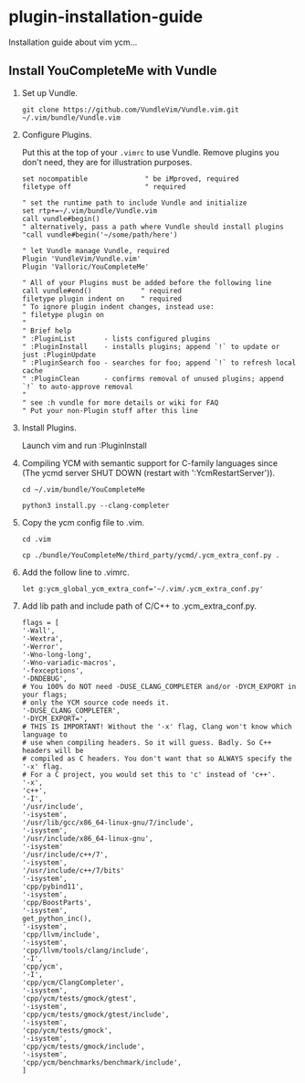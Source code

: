 # plugin-installation-guide
Installation guide about vim ycm...

## Install YouCompleteMe with Vundle
1. Set up Vundle.

   `git clone https://github.com/VundleVim/Vundle.vim.git ~/.vim/bundle/Vundle.vim`
   
2. Configure Plugins.

   Put this at the top of your `.vimrc` to use Vundle. Remove plugins you don't need, they are for illustration purposes.

   ```vim
   set nocompatible              " be iMproved, required
   filetype off                  " required

   " set the runtime path to include Vundle and initialize
   set rtp+=~/.vim/bundle/Vundle.vim
   call vundle#begin()
   " alternatively, pass a path where Vundle should install plugins
   "call vundle#begin('~/some/path/here')

   " let Vundle manage Vundle, required
   Plugin 'VundleVim/Vundle.vim'
   Plugin 'Valloric/YouCompleteMe'

   " All of your Plugins must be added before the following line
   call vundle#end()            " required
   filetype plugin indent on    " required
   " To ignore plugin indent changes, instead use:
   " filetype plugin on
   "
   " Brief help
   " :PluginList       - lists configured plugins
   " :PluginInstall    - installs plugins; append `!` to update or just :PluginUpdate
   " :PluginSearch foo - searches for foo; append `!` to refresh local cache
   " :PluginClean      - confirms removal of unused plugins; append `!` to auto-approve removal
   "
   " see :h vundle for more details or wiki for FAQ
   " Put your non-Plugin stuff after this line
   ```
   
3. Install Plugins.

   Launch vim and run :PluginInstall
   
4. Compiling YCM with semantic support for C-family languages since (The ycmd server SHUT DOWN (restart with ':YcmRestartServer')).

   `cd ~/.vim/bundle/YouCompleteMe`
   
   `python3 install.py --clang-completer`
   
5. Copy the ycm config file to .vim.

   `cd .vim`
   
   `cp ./bundle/YouCompleteMe/third_party/ycmd/.ycm_extra_conf.py .`
   
6. Add the follow line to .vimrc.

   `let g:ycm_global_ycm_extra_conf='~/.vim/.ycm_extra_conf.py'`
   
7. Add lib path and include path of C/C++ to .ycm_extra_conf.py.

   ```vim
   flags = [
   '-Wall',
   '-Wextra',
   '-Werror',
   '-Wno-long-long',
   '-Wno-variadic-macros',
   '-fexceptions',
   '-DNDEBUG',
   # You 100% do NOT need -DUSE_CLANG_COMPLETER and/or -DYCM_EXPORT in your flags;
   # only the YCM source code needs it.
   '-DUSE_CLANG_COMPLETER',
   '-DYCM_EXPORT=',
   # THIS IS IMPORTANT! Without the '-x' flag, Clang won't know which language to
   # use when compiling headers. So it will guess. Badly. So C++ headers will be
   # compiled as C headers. You don't want that so ALWAYS specify the '-x' flag.
   # For a C project, you would set this to 'c' instead of 'c++'.
   '-x',
   'c++',
   '-I',
   '/usr/include',
   '-isystem',
   '/usr/lib/gcc/x86_64-linux-gnu/7/include',
   '-isystem',
   '/usr/include/x86_64-linux-gnu',
   '-isystem'
   '/usr/include/c++/7',
   '-isystem',
   '/usr/include/c++/7/bits'
   '-isystem',
   'cpp/pybind11',
   '-isystem',
   'cpp/BoostParts',
   '-isystem',
   get_python_inc(),
   '-isystem',
   'cpp/llvm/include',
   '-isystem',
   'cpp/llvm/tools/clang/include',
   '-I',
   'cpp/ycm',
   '-I',
   'cpp/ycm/ClangCompleter',
   '-isystem',
   'cpp/ycm/tests/gmock/gtest',
   '-isystem',
   'cpp/ycm/tests/gmock/gtest/include',
   '-isystem',
   'cpp/ycm/tests/gmock',
   '-isystem',
   'cpp/ycm/tests/gmock/include',
   '-isystem',
   'cpp/ycm/benchmarks/benchmark/include',
   ]
   ```
